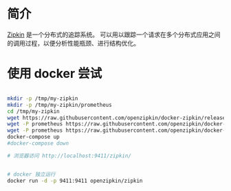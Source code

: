 

# 简介

[Zipkin](https://zipkin.io/pages/quickstart.html) 是一个分布式的追踪系统。
可以用以跟踪一个请求在多个分布式应用之间的调用过程，以便分析性能瓶颈、进行结构优化。

# 使用 docker 尝试

```bash

mkdir -p /tmp/my-zipkin
mkdir -p /tmp/my-zipkin/prometheus
cd /tmp/my-zipkin
wget https://raw.githubusercontent.com/openzipkin/docker-zipkin/release-2.4.0/docker-compose.yml
wget -P prometheus https://raw.githubusercontent.com/openzipkin/docker-zipkin/release-2.4.0/prometheus/create-datasource-and-dashboard.sh
wget -P prometheus https://raw.githubusercontent.com/openzipkin/docker-zipkin/release-2.4.0/prometheus/prometheus.yml
docker-compose up
#docker-compose down

# 浏览器访问 http://localhost:9411/zipkin/


# docker 独立运行
docker run -d -p 9411:9411 openzipkin/zipkin
```
